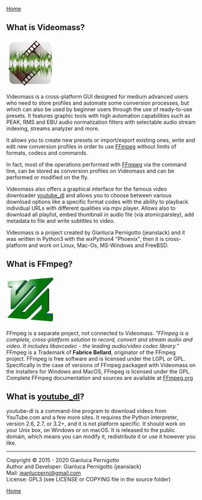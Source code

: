 [Home](index.md)

## What is Videomass?
![Image](/images/videomass.png)

Videomass is a cross-platform GUI designed for medium advanced users who
need to store profiles and automate some conversion processes, but which
can also be used by beginner users through the use of ready-to-use presets.
It features graphic tools with high automation capabilities such as PEAK,
RMS and EBU audio normalization filters with selectable audio stream indexing,
streams analyzer and more.   

It allows you to create new presets or import/export existing ones, write and
edit new conversion profiles in order to use [FFmpeg](https://www.ffmpeg.org/) 
without limits of formats, codecs and commands.   

In fact, most of the operations performed with [FFmpeg](https://www.ffmpeg.org/) 
via the command line, can be stored as conversion profiles on Videomass and can 
be performed or modified on the fly.   

Videomass also offers a graphical interface for the famous video downloader
[youtube_dl](http://ytdl-org.github.io/youtube-dl/) and allows you to choose 
between various download options like a specific format codes with the ability 
to playback individual URLs with different qualities via mpv player. Allows also 
to download all playlist, embed thumbnail in audio file (via atomicparsley), 
add metadata to file and write subtitles to video.   

Videomass is a project created by Gianluca Pernigotto (jeanslack) and it was
written in Python3 with the wxPython4 "Phoenix", then it is cross-platform and 
work on Linux, Mac-Os, MS-Windows and FreeBSD.    

## What is FFmpeg?
![Image](/images/FFmpeg2.png)   

FFmpeg is a separate project, not connected to Videomass. *"FFmpeg is a 
complete, cross-platform solution to record, convert and stream audio and video. 
It includes libavcodec - the leading audio/video codec library."* FFmpeg is a 
Trademark of **Fabrice Bellard**, originator of the FFmpeg project. FFmpeg is 
free software and is licensed under the LGPL or GPL. Specifically in the case 
of versions of FFmpeg packaged with Videomass on the installers for Windows and 
MacOS, FFmpeg is licensed under the GPL. Complete FFmpeg documentation and 
sources are available at [FFmpeg.org](https://www.ffmpeg.org/)   

## What is [youtube_dl](http://ytdl-org.github.io/youtube-dl/)?

youtube-dl is a command-line program to download videos from YouTube.com and a 
few more sites. It requires the Python interpreter, version 2.6, 2.7, or 3.2+, 
and it is not platform specific. It should work on your Unix box, on Windows or 
on macOS. It is released to the public domain, which means you can modify it, 
redistribute it or use it however you like.

------------------------------------------------
Copyright © 2015 - 2020 Gianluca Pernigotto   
Author and Developer: Gianluca Pernigotto (jeanslack)  
Mail: <jeanlucperni@gmail.com>   
License: GPL3 (see LICENSE or COPYING file in the source folder)   

[Home](index.md)
